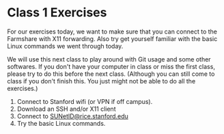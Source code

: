# Class 1 Exercises

For our exercises today, we want to make sure that you can connect to the Farmshare with X11 forwarding. Also try get yourself familiar with the basic Linux commands we went through today.

We will use this next class to play around with Git usage and some other softwares. If you don't have your computer in class or miss the first class, please try to do this before the next class. (Although you can still come to class if you don't finish this. You just might not be able to do all the exercises.) 

1. Connect to Stanford wifi (or VPN if off campus). 
2. Download an SSH and/or X11 client 
3. Connect to SUNetID@rice.stanford.edu
4. Try the basic Linux commands.
